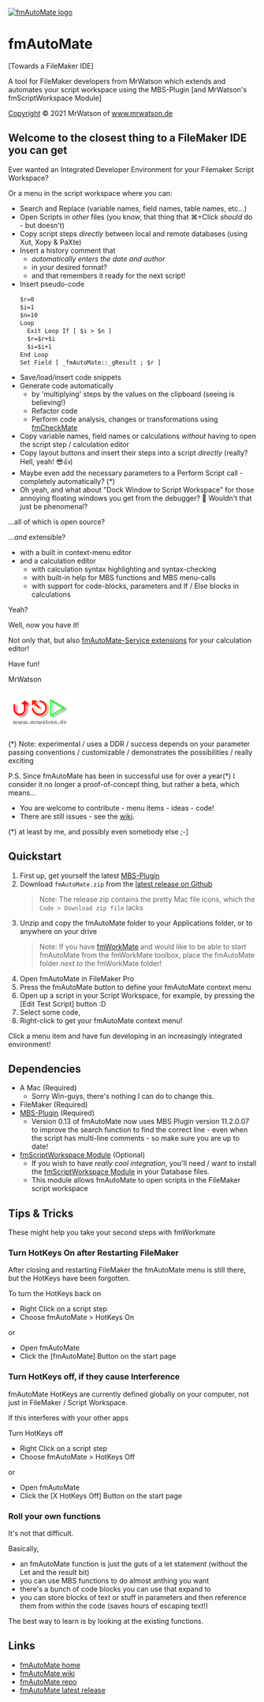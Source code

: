 [![fmAutoMate logo][fmAutoMate logo]][fmAutoMate home]

# fmAutoMate
[Towards a FileMaker IDE]

A tool for FileMaker developers from MrWatson which extends and automates your script workspace using the MBS-Plugin [and MrWatson's fmScriptWorkspace Module]
 
[Copyright](LICENSE) © 2021 MrWatson of www.mrwatson.de 

## Welcome to the closest thing to a FileMaker IDE you can get

Ever wanted an Integrated Developer Environment for your Filemaker Script Workspace? 

Or a menu in the script workspace where you can:

- Search and Replace (variable names, field names, table names, etc...)
- Open Scripts in *other* files (you know, that thing that ⌘+Click *should* do - but doesn't)
- Copy script steps *directly* between local and remote databases (using Xut, Xopy & PaXte)
- Insert a history comment that 
  - *automatically enters the date and author*
  - in *your* desired format?
  - and that remembers it ready for the next script!
- Insert pseudo-code
  ```
  $r=0
  $i=1
  $n=10
  Loop
    Exit Loop If [ $i > $n ]
    $r=$r+$i
    $i=$i+1
  End Loop
  Set Field [ _fmAutoMate::_gResult ; $r ]
  ```
- Save/load/insert code snippets
- Generate code automatically
  - by 'multiplying' steps by the values on the clipboard (seeing is believing!)
  - Refactor code
  - Perform code analysis, changes or transformations using [fmCheckMate][fmCheckMate home]
- Copy variable names, field names or calculations *without* having to open the script step / calculation editor
- Copy layout buttons and insert their steps into a script *directly* (really? Hell, yeah! 😎👍)
- Maybe even add the necessary parameters to a Perform Script call - completely automatically? (*)
- Oh yeah, and what about "Dock Window to Script Workspace" for those annoying floating windows you get from the debugger? 🤩 Wouldn't that just be phenomenal?


...all of which is open source?

...*and* extensible?

- with a built in context-menu editor
- and a calculation editor
  - with calculation syntax highlighting and syntax-checking
  - with built-in help for MBS functions and MBS menu-calls
  - with support for code-blocks, parameters and If / Else blocks in calculations

Yeah?

Well, now you have it!

Not only that, but also [fmAutoMate-Service extensions](fmAutoMate-Service/README.md) for your calculation editor!

Have fun!

MrWatson

![mrwatson.de logo][mrwatson.de logo]

(*) Note: experimental / uses a DDR / success depends on your parameter passing conventions / customizable / demonstrates the possibilities / really exciting

P.S. Since fmAutoMate has been in successful use for over a year(*) I consider it no longer a proof-of-concept thing, but rather a beta, which means...

- You are welcome to contribute - menu items - ideas - code!
- There are still issues - see the [wiki][fmAutoMate wiki].

(*) at least by me, and possibly even somebody else ;-]

## Quickstart

1. First up, get yourself the latest [MBS-Plugin][MBS-Plugin]
2. Download `fmAutoMate.zip` from the [latest release on Github][fmAutoMate releases]
   > Note: The release zip contains the pretty Mac file icons, which the `Code > Download zip file` lacks
4. Unzip and copy the fmAutoMate folder to your Applications folder, or to anywhere on your drive
   > Note: If you have [fmWorkMate][fmWorkMate home] and would like to be able to start fmAutoMate from the fmWorkMate toolbox, place the fmAutoMate folder *next to* the fmWorkMate folder!
5. Open fmAutoMate in FileMaker Pro
6. Press the fmAutoMate button to define your fmAutoMate context menu
7. Open up a script in your Script Workspace, for example, by pressing the [Edit Test Script] button :D
8. Select some code,
9. Right-click to get your fmAutoMate context menu!

Click a menu item and have fun developing in an increasingly integrated environment!

## Dependencies

- A Mac (Required)
  - Sorry Win-guys, there's nothing I can do to change this.
- FileMaker (Required)
- [MBS-Plugin][MBS-Plugin] (Required)
  - Version 0.13 of fmAutoMate now uses MBS Plugin version 11.2.0.07 to improve the search function to find the correct line - even when the script has multi-line comments - so make sure you are up to date!
- [fmScriptWorkspace Module][fmScriptWorkspace home] (Optional)
  - If you wish to have *really cool integration*, you'll need / want to install the [fmScriptWorkspace Module][fmScriptWorkspace home] in your Database files.
  - This module allows fmAutoMate to open scripts in the FileMaker script workspace

## Tips & Tricks

These might help you take your second steps with fmWorkmate

### Turn HotKeys On after Restarting FileMaker

After closing and restarting FileMaker the fmAutoMate menu is still there, but the HotKeys have been forgotten.

To turn the HotKeys back on

- Right Click on a script step
- Choose fmAutoMate > HotKeys On

or

  - Open fmAutoMate
  - Click the [fmAutoMate] Button on the start page

### Turn HotKeys off, if they cause Interference

fmAutoMate HotKeys are currently defined globally on your computer, not just in FileMaker / Script Workspace.

If this interferes with your other apps

Turn HotKeys off 

  - Right Click on a script step
  - Choose fmAutoMate > HotKeys Off

or

  - Open fmAutoMate
  - Click the [X HotKeys Off] Button on the start page

### Roll your own functions

It's not that difficult.

Basically,

- an fmAutoMate function is just the guts of a let statement (without the Let and the result bit)
- you can use MBS functions to do almost anthing you want
- there's a bunch of code blocks you can use that expand to 
- you can store blocks of text or stuff in parameters and then reference them from within the code (saves hours of escaping text!)

The best way to learn is by looking at the existing functions.


## Links

- [fmAutoMate home][fmAutoMate home]
- [fmAutoMate wiki][fmAutoMate wiki]
- [fmAutoMate repo][fmAutoMate repo]
- [fmAutoMate latest release][fmAutoMate releases]



[fmAutoMate home]:https://www.fmworkmate.com/fmautomate
[fmAutoMate wiki]:https://github.com/mrwatson-de/fmAutoMate/wiki
[fmAutoMate releases]:https://github.com/mrwatson-de/fmAutoMate/releases
[fmAutoMate repo]:https://github.com/mrwatson-de/fmAutoMate
[fmAutoMate logo]:fmAutoMate_Logo_256_sm.png
[fmCheckMate home]:https://www.fmworkmate.com/fmcheckmate
[fmScriptWorkspace home]:https://www.fmworkmate.com/fmscriptworkspace
[fmWorkMate home]:https://www.fmworkmate.com
[MBS-Plugin]:https://www.monkeybreadsoftware.com/filemaker/
[mrwatson.de logo]:www.mrwatson.de_neon_128.png
[mrwatson.de]:http://www.mrwatson.de
